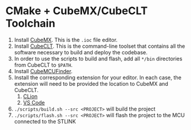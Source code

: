 # CMake + CubeMX/CubeCLT Toolchain

1. Install [CubeMX](https://www.st.com/en/development-tools/stm32cubemx.html#get-software). This is the `.ioc` file editor.
2. Install [CubeCLT](https://www.st.com/en/development-tools/stm32cubeclt.html#get-software). This is the command-line toolset that contains all the software necessary to build and deploy the codebase.
3. In order to use the scripts to build and flash, add all `*/bin` directories from CubeCLT to `$PATH`.
4. Install [CubeMCUFinder](https://www.st.com/en/development-tools/st-mcu-finder-pc.html#get-software).
5. Install the corresponding extension for your editor. In each case, the extension will need to be provided the location to CubeMX and CubeCLT.
	1. [CLion](https://www.jetbrains.com/help/clion/embedded-stm32.html)
	2. [VS Code](https://www.st.com/content/st_com/en/campaigns/stm32-vs-code-extension-z11.html)
6. `./scripts/build.sh --src <PROJECT>` will build the project
7. `./scripts/flash.sh --src <PROJECT>` will flash the project to the MCU connected to the STLINK

